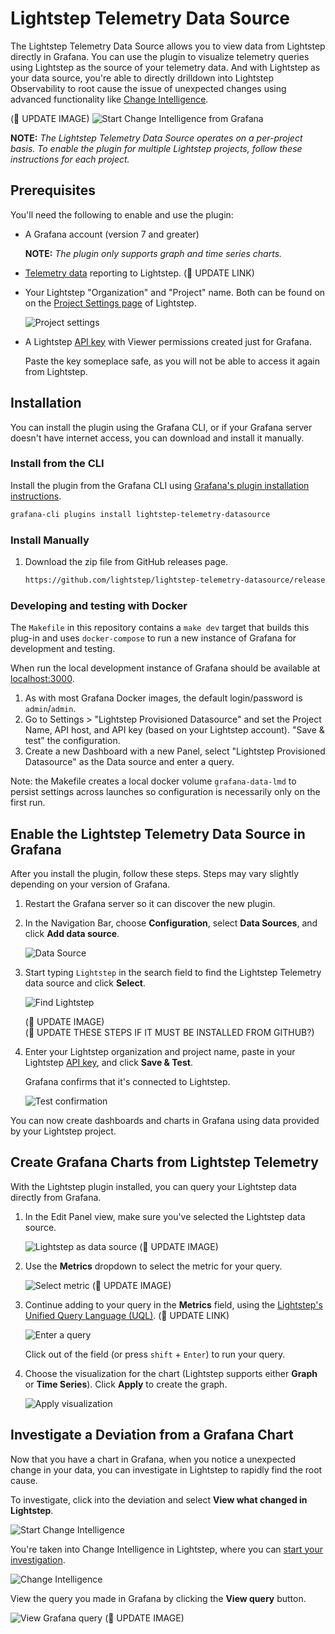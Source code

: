 # Lightstep Telemetry Data Source

The Lightstep Telemetry Data Source allows you to view data from Lightstep directly in Grafana. You can use the plugin to visualize telemetry queries using Lightstep as the source of your telemetry data. And with Lightstep as your data source, you're able to directly drilldown into Lightstep Observability to root cause the issue of unexpected changes using advanced functionality like [Change Intelligence](https://docs.lightstep.com/docs/investigate-metric-deviation).


(🚧 UPDATE IMAGE)
![Start Change Intelligence from Grafana](./images/docs/graf_metciStart.png)

**NOTE:** _The Lightstep Telemetry Data Source operates on a per-project basis. To enable the plugin for multiple Lightstep projects, follow these instructions for each project._

## Prerequisites

You'll need the following to enable and use the plugin:

- A Grafana account (version 7 and greater)

  **NOTE:** _The plugin only supports graph and time series charts._

- [Telemetry data](https://docs.lightstep.com/docs/send-metrics-to-lightstep) reporting to Lightstep. (🚧 UPDATE LINK)

- Your Lightstep "Organization" and "Project" name. Both can be found on on the [Project Settings page](https://docs.lightstep.com/docs/create-projects-for-your-environments) of Lightstep.

  ![Project settings](./images/docs/proj_org.png)

- A Lightstep [API key](https://docs.lightstep.com/docs/create-and-manage-api-keys) with Viewer permissions created just for Grafana.

  Paste the key someplace safe, as you will not be able to access it again from Lightstep.

## Installation

You can install the plugin using the Grafana CLI, or if your Grafana server doesn't have internet access, you can download and install it manually.

### Install from the CLI

Install the plugin from the Grafana CLI using [Grafana's plugin installation instructions](https://grafana.com/docs/grafana/latest/plugins/installation/).

```sh
grafana-cli plugins install lightstep-telemetry-datasource
```

### Install Manually

1. Download the zip file from GitHub releases page.

   ```sh
   https://github.com/lightstep/lightstep-telemetry-datasource/releases
   ```

### Developing and testing with Docker

The `Makefile` in this repository contains a `make dev` target that builds this plug-in and uses `docker-compose` to run a new instance of Grafana for development and testing.

When run the local development instance of Grafana should be available at [localhost:3000](http://localhost:3000/).

1. As with most Grafana Docker images, the default login/password is `admin`/`admin`.
2. Go to Settings > "Lightstep Provisioned Datasource" and set the Project Name, API host, and API key (based on your Lightstep account). "Save & test" the configuration.
3. Create a new Dashboard with a new Panel, select "Lightstep Provisioned Datasource" as the Data source and enter a query.

Note: the Makefile creates a local docker volume `grafana-data-lmd` to persist settings across launches so configuration is necessarily only on the first run.

## Enable the Lightstep Telemetry Data Source in Grafana

After you install the plugin, follow these steps. Steps may vary slightly depending on your version of Grafana.

1. Restart the Grafana server so it can discover the new plugin.
2. In the Navigation Bar, choose **Configuration**, select **Data Sources**, and click **Add data source**.

   ![Data Source](./images/docs/graf_metciData.png)

3. Start typing `Lightstep` in the search field to find the Lightstep Telemetry data source and click **Select**.

   ![Find Lightstep](./images/docs/graf_metciLS.png)

   (🚧 UPDATE IMAGE)<br/>
   (🚧 UPDATE THESE STEPS IF IT MUST BE INSTALLED FROM GITHUB?)

4. Enter your Lightstep organization and project name, paste in your Lightstep [API key](https://docs.lightstep.com/docs/create-and-manage-api-keys), and click **Save & Test**.

   Grafana confirms that it's connected to Lightstep.

   ![Test confirmation](./images/docs/graf_metciTest.png)

You can now create dashboards and charts in Grafana using data provided by your Lightstep project.

## Create Grafana Charts from Lightstep Telemetry

With the Lightstep plugin installed, you can query your Lightstep data directly from Grafana.

1. In the Edit Panel view, make sure you've selected the Lightstep data source.

   ![Lightstep as data source](./images/docs/graf_metciSource.png)
     (🚧 UPDATE IMAGE)<br/>


2. Use the **Metrics** dropdown to select the metric for your query.

   ![Select metric](./images/docs/graf_metSelect.png)
   (🚧 UPDATE IMAGE)<br/>

3. Continue adding to your query in the **Metrics** field, using the [Lightstep's Unified Query Language (UQL)](). (🚧 UPDATE LINK)

   ![Enter a query](./images/docs/graf_metciQuery.png)

   Click out of the field (or press `shift` + `Enter`) to run your query.

4. Choose the visualization for the chart (Lightstep supports either **Graph** or **Time Series**). Click **Apply** to create the graph.

   ![Apply visualization](./images/docs/graf_metciApply.png)

## Investigate a Deviation from a Grafana Chart

Now that you have a chart in Grafana, when you notice a unexpected change in your data, you can investigate in Lightstep to rapidly find the root cause.

To investigate, click into the deviation and select **View what changed in Lightstep**.

![Start Change Intelligence](./images/docs/graf_metciCI.png)

You're taken into Change Intelligence in Lightstep, where you can [start your investigation](https://docs.lightstep.com/docs/investigate-metric-deviation).

![Change Intelligence](./images/docs/graf_metciPW.png)

View the query you made in Grafana by clicking the **View query** button.

![View Grafana query](./images/docs/graf_metciViewQuery.png)   (🚧 UPDATE IMAGE)


